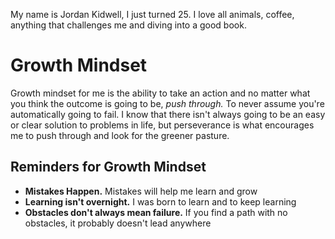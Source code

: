 My name is Jordan Kidwell, I just turned 25. I love all animals, coffee, anything that challenges me and diving into a good book.

# Growth Mindset
Growth mindset for me is the ability to take an action and no matter what you think the outcome is going to be, *push through.* To never assume you're automatically going to fail. I know that there isn't always going to be an easy or clear solution to problems in life, but perseverance is what encourages me to push through and look for the greener pasture.


## Reminders for Growth Mindset
- **Mistakes Happen.** Mistakes will help me learn and grow
- **Learning isn't overnight.** I was born to learn and to keep learning
- **Obstacles don't always mean failure.** If you find a path with no obstacles, it probably doesn't lead anywhere







